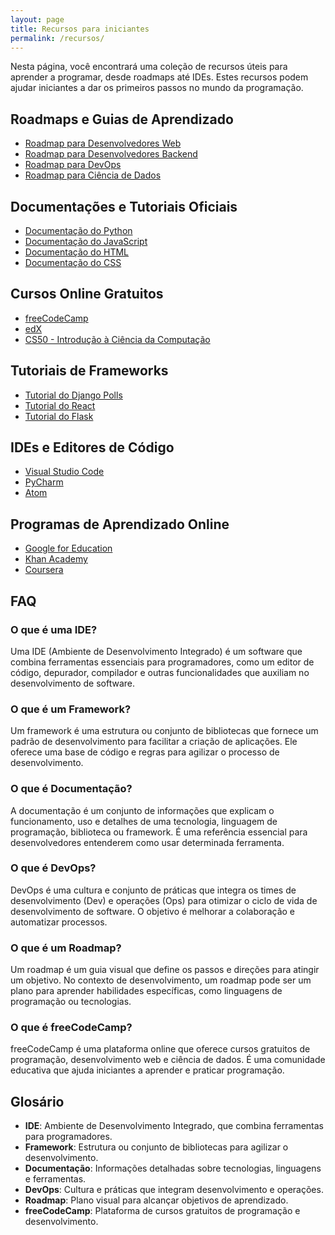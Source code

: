 ```yaml
---
layout: page
title: Recursos para iniciantes
permalink: /recursos/
---
```


Nesta página, você encontrará uma coleção de recursos úteis para aprender a programar, desde roadmaps até IDEs. Estes recursos podem ajudar iniciantes a dar os primeiros passos no mundo da programação.

## Roadmaps e Guias de Aprendizado

- [Roadmap para Desenvolvedores Web](https://roadmap.sh/frontend)
- [Roadmap para Desenvolvedores Backend](https://roadmap.sh/backend)
- [Roadmap para DevOps](https://roadmap.sh/devops)
- [Roadmap para Ciência de Dados](https://roadmap.sh/data-science)

## Documentações e Tutoriais Oficiais

- [Documentação do Python](https://docs.python.org/3/)
- [Documentação do JavaScript](https://developer.mozilla.org/pt-BR/docs/Web/JavaScript)
- [Documentação do HTML](https://developer.mozilla.org/pt-BR/docs/Web/HTML)
- [Documentação do CSS](https://developer.mozilla.org/pt-BR/docs/Web/CSS)

## Cursos Online Gratuitos

- [freeCodeCamp](https://www.freecodecamp.org/)
- [edX](https://www.edx.org/)
- [CS50 - Introdução à Ciência da Computação](https://cs50.harvard.edu/)

## Tutoriais de Frameworks

- [Tutorial do Django Polls](https://docs.djangoproject.com/en/3.2/intro/tutorial01/)
- [Tutorial do React](https://reactjs.org/tutorial/tutorial.html)
- [Tutorial do Flask](https://flask.palletsprojects.com/en/2.1.x/tutorial/)

## IDEs e Editores de Código

- [Visual Studio Code](https://code.visualstudio.com/)
- [PyCharm](https://www.jetbrains.com/pycharm/)
- [Atom](https://atom.io/)

## Programas de Aprendizado Online

- [Google for Education](https://edu.google.com/)
- [Khan Academy](https://www.khanacademy.org/)
- [Coursera](https://www.coursera.org/)



## FAQ

### O que é uma IDE?

Uma IDE (Ambiente de Desenvolvimento Integrado) é um software que combina ferramentas essenciais para programadores, como um editor de código, depurador, compilador e outras funcionalidades que auxiliam no desenvolvimento de software.

### O que é um Framework?

Um framework é uma estrutura ou conjunto de bibliotecas que fornece um padrão de desenvolvimento para facilitar a criação de aplicações. Ele oferece uma base de código e regras para agilizar o processo de desenvolvimento.

### O que é Documentação?

A documentação é um conjunto de informações que explicam o funcionamento, uso e detalhes de uma tecnologia, linguagem de programação, biblioteca ou framework. É uma referência essencial para desenvolvedores entenderem como usar determinada ferramenta.

### O que é DevOps?

DevOps é uma cultura e conjunto de práticas que integra os times de desenvolvimento (Dev) e operações (Ops) para otimizar o ciclo de vida de desenvolvimento de software. O objetivo é melhorar a colaboração e automatizar processos.

### O que é um Roadmap?

Um roadmap é um guia visual que define os passos e direções para atingir um objetivo. No contexto de desenvolvimento, um roadmap pode ser um plano para aprender habilidades específicas, como linguagens de programação ou tecnologias.

### O que é freeCodeCamp?

freeCodeCamp é uma plataforma online que oferece cursos gratuitos de programação, desenvolvimento web e ciência de dados. É uma comunidade educativa que ajuda iniciantes a aprender e praticar programação.

## Glosário

- **IDE**: Ambiente de Desenvolvimento Integrado, que combina ferramentas para programadores.
- **Framework**: Estrutura ou conjunto de bibliotecas para agilizar o desenvolvimento.
- **Documentação**: Informações detalhadas sobre tecnologias, linguagens e ferramentas.
- **DevOps**: Cultura e práticas que integram desenvolvimento e operações.
- **Roadmap**: Plano visual para alcançar objetivos de aprendizado.
- **freeCodeCamp**: Plataforma de cursos gratuitos de programação e desenvolvimento.


